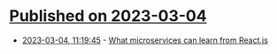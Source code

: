 # [Published on 2023-03-04](index.md)

* [2023-03-04, 11:19:45](https://lobste.rs/s/hcrpgr/what_microservices_can_learn_from_react) - [What microservices can learn from React.js](https://archaeologist.dev/artifacts/coupling)
